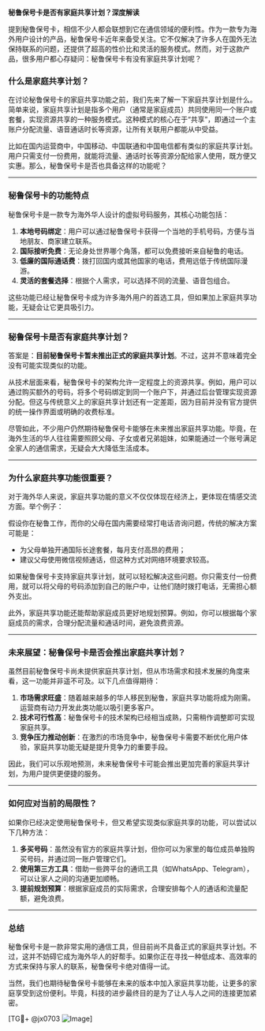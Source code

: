 **秘鲁保号卡是否有家庭共享计划？深度解读**

提到秘鲁保号卡，相信不少人都会联想到它在通信领域的便利性。作为一款专为海外用户设计的产品，秘鲁保号卡近年来备受关注。它不仅解决了许多人在国外无法保持联系的问题，还提供了超高的性价比和灵活的服务模式。然而，对于这款产品，很多用户都心存疑问：秘鲁保号卡有没有家庭共享计划呢？

### **什么是家庭共享计划？**
在讨论秘鲁保号卡的家庭共享功能之前，我们先来了解一下家庭共享计划是什么。简单来说，家庭共享计划是指多个用户（通常是家庭成员）共同使用同一个账户或套餐，实现资源共享的一种服务模式。这种模式的核心在于“共享”，即通过一个主账户分配流量、语音通话时长等资源，让所有关联用户都能从中受益。

比如在国内运营商中，中国移动、中国联通和中国电信都有类似的家庭共享计划。用户只需支付一份费用，就能将流量、通话时长等资源分配给家人使用，既方便又实惠。那么，秘鲁保号卡是否也具备这样的功能呢？

---

### **秘鲁保号卡的功能特点**
秘鲁保号卡是一款专为海外华人设计的虚拟号码服务，其核心功能包括：

1. **本地号码绑定**：用户可以通过秘鲁保号卡获得一个当地的手机号码，方便与当地朋友、商家建立联系。
2. **国际接听免费**：无论身处世界哪个角落，都可以免费接听来自秘鲁的电话。
3. **低廉的国际通话费**：拨打回国内或其他国家的电话，费用远低于传统国际漫游。
4. **灵活的套餐选择**：根据个人需求，可以选择不同的流量、语音包组合。

这些功能已经让秘鲁保号卡成为许多海外用户的首选工具，但如果加上家庭共享功能，无疑会让它更具吸引力。

---

### **秘鲁保号卡是否有家庭共享计划？**
答案是：**目前秘鲁保号卡暂未推出正式的家庭共享计划**。不过，这并不意味着完全没有可能实现类似的功能。

从技术层面来看，秘鲁保号卡的架构允许一定程度上的资源共享。例如，用户可以通过购买额外的号码，将多个号码绑定到同一个账户下，并通过后台管理实现资源分配。但这与传统意义上的家庭共享计划还有一定差距，因为目前并没有官方提供的统一操作界面或明确的收费标准。

尽管如此，不少用户仍然期待秘鲁保号卡能够在未来推出家庭共享功能。毕竟，在海外生活的华人往往需要照顾父母、子女或者兄弟姐妹，如果能通过一个账号满足全家人的通信需求，无疑会大大降低生活成本。

---

### **为什么家庭共享功能很重要？**
对于海外华人来说，家庭共享功能的意义不仅仅体现在经济上，更体现在情感交流方面。举个例子：

假设你在秘鲁工作，而你的父母在国内需要经常打电话咨询问题，传统的解决方案可能是：
- 为父母单独开通国际长途套餐，每月支付高昂的费用；
- 建议父母使用微信视频通话，但这种方式对网络环境要求较高。

如果秘鲁保号卡支持家庭共享计划，就可以轻松解决这些问题。你只需支付一份费用，就可以将父母的号码添加到自己的账户中，让他们随时拨打电话，无需担心额外支出。

此外，家庭共享功能还能帮助家庭成员更好地规划预算。例如，你可以根据每个家庭成员的需求，合理分配流量和通话时间，避免浪费资源。

---

### **未来展望：秘鲁保号卡是否会推出家庭共享计划？**
虽然目前秘鲁保号卡尚未提供家庭共享计划，但从市场需求和技术发展的角度来看，这一功能并非遥不可及。以下几点值得期待：

1. **市场需求旺盛**：随着越来越多的华人移民到秘鲁，家庭共享功能将成为刚需。运营商有动力开发此类功能以吸引更多客户。
2. **技术可行性高**：秘鲁保号卡的技术架构已经相当成熟，只需稍作调整即可实现家庭共享。
3. **竞争压力推动创新**：在激烈的市场竞争中，秘鲁保号卡需要不断优化用户体验，家庭共享功能无疑是提升竞争力的重要手段。

因此，我们可以乐观地预测，未来秘鲁保号卡可能会推出更加完善的家庭共享计划，为用户提供更便捷的服务。

---

### **如何应对当前的局限性？**
如果你已经决定使用秘鲁保号卡，但又希望实现类似家庭共享的功能，可以尝试以下几种方法：

1. **多买号码**：虽然没有官方的家庭共享计划，但你可以为家里的每位成员单独购买号码，并通过同一账户管理它们。
2. **使用第三方工具**：借助一些跨平台的通讯工具（如WhatsApp、Telegram），可以让家人之间的沟通更加顺畅。
3. **提前规划预算**：根据家庭成员的实际需求，合理安排每个人的通话和流量配额，避免浪费。

---

### **总结**
秘鲁保号卡是一款非常实用的通信工具，但目前尚不具备正式的家庭共享计划。不过，这并不妨碍它成为海外华人的好帮手。如果你正在寻找一种低成本、高效率的方式来保持与家人的联系，秘鲁保号卡绝对值得一试。

当然，我们也期待秘鲁保号卡能够在未来的版本中加入家庭共享功能，让更多的家庭享受到这份便利。毕竟，科技的进步最终目的是为了让人与人之间的连接更加紧密。

[TG💪+ @jx0703 ![Image](https://github.com/user-attachments/assets/dbca1d08-cadb-493c-b0ec-ad6f7a83f270)]